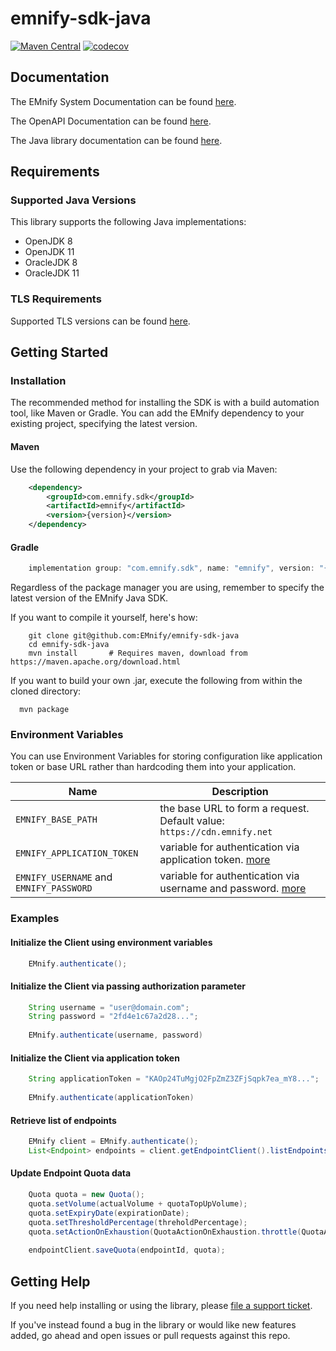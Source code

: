 # emnify-sdk-java

[![Maven Central](https://img.shields.io/maven-central/v/com.emnify.sdk/emnify)](https://search.maven.org/search?q=g:com.emnify.sdk%20AND%20a:emnify)
[![codecov](https://codecov.io/gh/EMnify/emnify-sdk-java/branch/main/graph/badge.svg?token=PKQ5909911)](https://codecov.io/gh/EMnify/emnify-sdk-java)

## Documentation

The EMnify System Documentation can be found [here](https://cdn.emnify.net/api/doc/index.html).

The OpenAPI Documentation can be found [here](https://cdn.emnify.net/api/doc/swagger.html).

The Java library documentation can be found [here](https://emnify.github.io/emnify-sdk-java/).

## Requirements

### Supported Java Versions

This library supports the following Java implementations:

* OpenJDK 8
* OpenJDK 11
* OracleJDK 8
* OracleJDK 11

### TLS Requirements

Supported TLS versions can be found [here](https://www.ssllabs.com/ssltest/analyze.html?d=cdn.emnify.net&latest).

## Getting Started

### Installation

The recommended method for installing the SDK is with a build automation tool, like Maven or Gradle. 
You can add the EMnify dependency to your existing project, specifying the latest version.

#### Maven

Use the following dependency in your project to grab via Maven:

```xml
    <dependency>
        <groupId>com.emnify.sdk</groupId>
        <artifactId>emnify</artifactId>
        <version>{version}</version>
    </dependency>
```

#### Gradle
```gradle
    implementation group: "com.emnify.sdk", name: "emnify", version: "{version}"
```

Regardless of the package manager you are using, remember to specify the latest version of the EMnify Java SDK.

If you want to compile it yourself, here's how:

```shell
    git clone git@github.com:EMnify/emnify-sdk-java
    cd emnify-sdk-java
    mvn install       # Requires maven, download from https://maven.apache.org/download.html
```
If you want to build your own .jar, execute the following from within the cloned directory:
```shell
  mvn package
```

### Environment Variables

You can use Environment Variables for storing configuration like application token or base URL rather than hardcoding them into your application.

| Name                              | Description                                                                                                      |
|-----------------------------------|------------------------------------------------------------------------------------------------------------------|
| `EMNIFY_BASE_PATH`                  | the base URL to form a request. Default value:  `https://cdn.emnify.net`                                         |
| `EMNIFY_APPLICATION_TOKEN`          | variable for authentication via application token. [more](https://cdn.emnify.net/api/doc/application-token.html) |
| `EMNIFY_USERNAME` and `EMNIFY_PASSWORD` | variable for authentication via username and password. [more](https://cdn.emnify.net/api/doc/basic-auth.html)      |

### Examples

#### Initialize the Client using environment variables

```java
    EMnify.authenticate();
```

#### Initialize the Client via passing authorization parameter

```java
    String username = "user@domain.com";
    String password = "2fd4e1c67a2d28...";
    
    EMnify.authenticate(username, password)
```

#### Initialize the Client via application token

```java
    String applicationToken = "KAOp24TuMgjO2FpZmZ3ZFjSqpk7ea_mY8...";
    
    EMnify.authenticate(applicationToken)
```

#### Retrieve list of endpoints

```java
    EMnify client = EMnify.authenticate();
    List<Endpoint> endpoints = client.getEndpointClient().listEndpoints();
```

#### Update Endpoint Quota data

```java
    Quota quota = new Quota();
    quota.setVolume(actualVolume + quotaTopUpVolume);
    quota.setExpiryDate(expirationDate);
    quota.setThresholdPercentage(threholdPercentage);
    quota.setActionOnExhaustion(QuotaActionOnExhaustion.throttle(QuotaActionOnExhaustion.QuotaPeakThroughput.SLOW));
    
    endpointClient.saveQuota(endpointId, quota);
```

## Getting Help

If you need help installing or using the library, please [file a support ticket](https://support.emnify.com/hc/en-us/requests/new).

If you've instead found a bug in the library or would like new features added, go ahead and open issues or pull requests against this repo.
